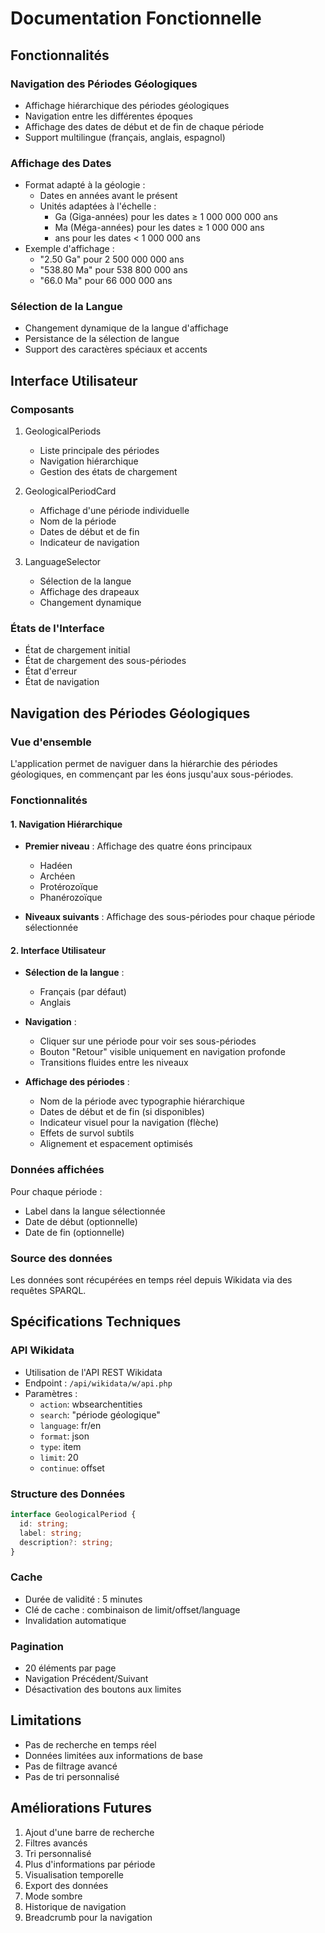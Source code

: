 # Documentation Fonctionnelle

## Fonctionnalités

### Navigation des Périodes Géologiques
- Affichage hiérarchique des périodes géologiques
- Navigation entre les différentes époques
- Affichage des dates de début et de fin de chaque période
- Support multilingue (français, anglais, espagnol)

### Affichage des Dates
- Format adapté à la géologie :
  - Dates en années avant le présent
  - Unités adaptées à l'échelle :
    - Ga (Giga-années) pour les dates ≥ 1 000 000 000 ans
    - Ma (Méga-années) pour les dates ≥ 1 000 000 ans
    - ans pour les dates < 1 000 000 ans
- Exemple d'affichage :
  - "2.50 Ga" pour 2 500 000 000 ans
  - "538.80 Ma" pour 538 800 000 ans
  - "66.0 Ma" pour 66 000 000 ans

### Sélection de la Langue
- Changement dynamique de la langue d'affichage
- Persistance de la sélection de langue
- Support des caractères spéciaux et accents

## Interface Utilisateur

### Composants
1. GeologicalPeriods
   - Liste principale des périodes
   - Navigation hiérarchique
   - Gestion des états de chargement

2. GeologicalPeriodCard
   - Affichage d'une période individuelle
   - Nom de la période
   - Dates de début et de fin
   - Indicateur de navigation

3. LanguageSelector
   - Sélection de la langue
   - Affichage des drapeaux
   - Changement dynamique

### États de l'Interface
- État de chargement initial
- État de chargement des sous-périodes
- État d'erreur
- État de navigation

## Navigation des Périodes Géologiques

### Vue d'ensemble

L'application permet de naviguer dans la hiérarchie des périodes géologiques, en commençant par les éons jusqu'aux sous-périodes.

### Fonctionnalités

#### 1. Navigation Hiérarchique

- **Premier niveau** : Affichage des quatre éons principaux
  - Hadéen
  - Archéen
  - Protérozoïque
  - Phanérozoïque

- **Niveaux suivants** : Affichage des sous-périodes pour chaque période sélectionnée

#### 2. Interface Utilisateur

- **Sélection de la langue** : 
  - Français (par défaut)
  - Anglais

- **Navigation** :
  - Cliquer sur une période pour voir ses sous-périodes
  - Bouton "Retour" visible uniquement en navigation profonde
  - Transitions fluides entre les niveaux

- **Affichage des périodes** :
  - Nom de la période avec typographie hiérarchique
  - Dates de début et de fin (si disponibles)
  - Indicateur visuel pour la navigation (flèche)
  - Effets de survol subtils
  - Alignement et espacement optimisés

### Données affichées

Pour chaque période :
- Label dans la langue sélectionnée
- Date de début (optionnelle)
- Date de fin (optionnelle)

### Source des données

Les données sont récupérées en temps réel depuis Wikidata via des requêtes SPARQL.

## Spécifications Techniques

### API Wikidata
- Utilisation de l'API REST Wikidata
- Endpoint : `/api/wikidata/w/api.php`
- Paramètres :
  - `action`: wbsearchentities
  - `search`: "période géologique"
  - `language`: fr/en
  - `format`: json
  - `type`: item
  - `limit`: 20
  - `continue`: offset

### Structure des Données
```typescript
interface GeologicalPeriod {
  id: string;
  label: string;
  description?: string;
}
```

### Cache
- Durée de validité : 5 minutes
- Clé de cache : combinaison de limit/offset/language
- Invalidation automatique

### Pagination
- 20 éléments par page
- Navigation Précédent/Suivant
- Désactivation des boutons aux limites

## Limitations
- Pas de recherche en temps réel
- Données limitées aux informations de base
- Pas de filtrage avancé
- Pas de tri personnalisé

## Améliorations Futures
1. Ajout d'une barre de recherche
2. Filtres avancés
3. Tri personnalisé
4. Plus d'informations par période
5. Visualisation temporelle
6. Export des données
7. Mode sombre
8. Historique de navigation
9. Breadcrumb pour la navigation 